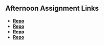## Afternoon Assignment Links

* **[Repo](https://github.com/Kyle-Burt/Doggo-api)**
* **[Repo](https://github.com/Kyle-Burt/gregslist)**
* **[Repo](https://github.com/Kyle-Burt/DaPlanets)**
* **[Repo](https://github.com/Kyle-Burt/<ASSIGNMENT_REPO>)**
